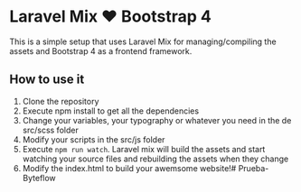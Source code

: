 # Laravel Mix ❤️ Bootstrap 4

This is a simple setup that uses Laravel Mix for managing/compiling the assets and Bootstrap 4 as a frontend framework.

## How to use it

1. Clone the repository
2. Execute npm install to get all the dependencies
3. Change your variables, your typography or whatever you need in the de src/scss folder
4. Modify your scripts in the src/js folder
5. Execute `npm run watch`. Laravel mix will build the assets and start watching your source files and rebuilding the assets when they change
6. Modify the index.html to build your awemsome website!# Prueba-Byteflow
